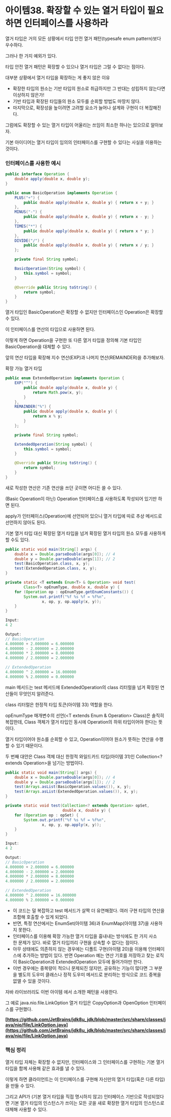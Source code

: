 # 아이템38. 확장할 수 있는 열거 타입이 필요하면 인터페이스를 사용하라

열거 타입은 거의 모든 상황에서 타입 안전 열거 패턴(typesafe enum pattern)보다 우수하다.

그러나 한 가지 예외가 있다.

타입 안전 열거 패턴은 확장할 수 있으나 열거 타입은 그럴 수 없다는 점이다.

대부분 상황에서 열거 타입을 확장하는 게 좋지 않은 이유

- 확장한 타입의 원소는 기반 타입의 원소로 취급하지만 그 반대는 성립하지 않는다면 이상하지 않은가!
- 기반 타입과 확장된 타입들의 원소 모두를 순회할 방법도 마땅치 않다.
- 마지막으로, 확장성을 높이려면 고려할 요소가 늘어나 설계와 구현이 더 복잡해진다.

그럼에도 확장할 수 있는 열거 타입이 어울리는 쓰임이 최소한 하나는 있으므로 알아보자.

기본 아이디어는 열거 타입이 임의의 인터페이스를 구현할 수 있다는 사실을 이용하는 것이다.

### 인터페이스를 사용한 예시

```java
public interface Operation {
    double apply(double x, double y);
}
```

```java
public enum BasicOperation implements Operation {
    PLUS("+") {
        public double apply(double x, double y) { return x + y; }
    },
    MINUS("-") {
        public double apply(double x, double y) { return x - y; }
    },
    TIMES("*") {
        public double apply(double x, double y) { return x * y; }
    },
    DIVIDE("/") {
        public double apply(double x, double y) { return x / y; }
    };

    private final String symbol;

    BasicOperation(String symbol) {
        this.symbol = symbol;
    }

    @Override public String toString() {
        return symbol;
    }
}
```

열거 타입인 BasicOperation은 확장할 수 없지만 인터페이스인 Operation은 확장할 수 있다.

이 인터페이스를 연산의 타입으로 사용하면 된다.

이렇게 하면 Operation을 구현한 또 다른 열거 타입을 정의해 기본 타입인 BasicOperation을 대체할 수 있다.

앞의 연산 타입을 확장해 지수 연산(EXP)과 나머지 연산(REMAINDER)을 추가해보자.

확장 가능 열거 타입

```java
public enum ExtendedOperation implements Operation {
    EXP("^") {
        public double apply(double x, double y) {
            return Math.pow(x, y);
        }
    },
    REMAINDER("%") {
        public double apply(double x, double y) {
            return x % y;
        }
    };

    private final String symbol;

    ExtendedOperation(String symbol) {
        this.symbol = symbol;
    }

    @Override public String toString() {
        return symbol;
    }
}
```

새로 작성한 연산은 기존 연산을 쓰던 곳이면 어디든 쓸 수 있다.

(Basic Operation이 아닌) Operation 인터페이스를 사용하도록 작성되어 있기만 하면 된다.

apply가 인터페이스(Operation)에 선언되어 있으니 열거 타입에 따로 추상 메서드로 선언하지 않아도 된다.

기본 열거 타입 대신 확장된 열거 타입을 넘겨 확장된 열거 타입의 원소 모두를 사용하게 할 수도 있다.

```java
public static void main(String[] args) {
    double x = Double.parseDouble(args[0]); // 4
    double y = Double.parseDouble(args[1]); // 2
    test(BasicOperation.class, x, y);
    test(ExtendedOperation.class, x, y);
}

private static <T extends Enum<T> & Operation> void test(
        Class<T> opEnumType, double x, double y) {
    for (Operation op : opEnumType.getEnumConstants()) {
        System.out.printf("%f %s %f = %f%n",
                x, op, y, op.apply(x, y));
    }
}

Input:
4 2

Output:
// BasicOperation
4.000000 + 2.000000 = 6.000000
4.000000 - 2.000000 = 2.000000
4.000000 * 2.000000 = 8.000000
4.000000 / 2.000000 = 2.000000

// ExtendedOperation
4.000000 ^ 2.000000 = 16.000000
4.000000 % 2.000000 = 0.000000
```

main 메서드는 test 메서드에 ExtendedOperation의 class 리터럴을 넘겨 확장된 연산들이 무엇인지 알려준다.

class 리터럴은 한정적 타입 토큰(아이템 33) 역할을 한다.

opEnumType 매개변수의 선언(<T extends Enum<T> & Operation> Class<T>)은 솔직히 복잡한데, Class 객체가 열거 타입인 동시에 Operation의 하위 타입이어야 한다는 뜻이다.

열거 타입이어야 원소를 순회할 수 있고, Operation이어야 원소가 뜻하는 연산을 수행할 수 있기 때문이다.

두 번째 대안은 Class 객체 대신 한정적 와일드카드 타입(아이템 31)인 Collection<? extends Operation>을 넘기는 방법이다.

```java
public static void main(String[] args) {
    double x = Double.parseDouble(args[0]); // 4
    double y = Double.parseDouble(args[1]); // 2
    test(Arrays.asList(BasicOperation.values()), x, y);
    test(Arrays.asList(ExtendedOperation.values()), x, y);
}

private static void test(Collection<? extends Operation> opSet,
                         double x, double y) {
    for (Operation op : opSet) {
        System.out.printf("%f %s %f = %f%n",
                x, op, y, op.apply(x, y));
    }
}

Input:
4 2

Output:
// BasicOperation
4.000000 + 2.000000 = 6.000000
4.000000 - 2.000000 = 2.000000
4.000000 * 2.000000 = 8.000000
4.000000 / 2.000000 = 2.000000

// ExtendedOperation
4.000000 ^ 2.000000 = 16.000000
4.000000 % 2.000000 = 0.000000
```

- 이 코드는 덜 복잡하고 test 메서드가 살짝 더 유연해졌다. 여러 구현 타입의 연산을 조합해 호출할 수 있게 되었다.
- 반면, 특정 연산에서는 EnumSet(아이템 36)과 EnumMap(아이템 37)을 사용하지 못한다.
- 인터페이스를 이용해 확장 가능한 열거 타입을 흉내내는 방식에도 한 가지 사소한 문제가 있다. 바로 열거 타입끼리 구현을 상속할 수 없다는 점이다.
- 아무 상태에도 의존하지 않는 경우에는 디폴트 구현(아이템 20)을 이용해 인터페이스에 추가하는 방법이 있다.  반면 Operation 예는 연산 기호를 저장하고 찾는 로직이 BasicOperation과 ExtendedOperation 모두에 들어가야만 한다.
- 이번 경우에는 중복량이 적으니 문제되진 않지만, 공유하는 기능이 많다면 그 부분을 별도의 도우미 클래스나 정적 도우미 메서드로 분리하는 방식으로 코드 중복을 없앨 수 있을 것이다.

자바 라이브러리도 이번 아이템 에서 소개한 패턴을 사용한다.

그 예로 java.nio.file.LinkOption 열거 타입은 CopyOption과 OpenOption 인터페이스를 구현했다.

**[https://github.com/JetBrains/jdk8u_jdk/blob/master/src/share/classes/java/nio/file/LinkOption.java](https://github.com/JetBrains/jdk8u_jdk/blob/master/src/share/classes/java/nio/file/LinkOption.java)**

### **핵심 정리**

열거 타입 자체는 확장할 수 없지만, 인터페이스와 그 인터페이스를 구현하는 기본 열거 타입을 함께 사용해 같은 효과를 낼 수 있다.

이렇게 하면 클라이언트는 이 인터페이스를 구현해 자신만의 열거 타입(혹은 다른 타입)을 만들 수 있다.

그리고 API가 (기본 열거 타입을 직접 명시하지 않고) 인터페이스 기반으로 작성되었다면 기본 열거 타입의 인스턴스가 쓰이는 모든 곳을 새로 확장한 열거 타입의 인스턴스로 대체해 사용할 수 있다.
